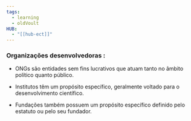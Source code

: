 ```yaml
---
tags:
  - learning
  - oldVoult
HUB:
  - "[[hub-ect]]"
---
```

### Organizações desenvolvedoras :

- ONGs são entidades sem fins lucrativos que atuam tanto no âmbito político quanto público. 

- Institutos têm um propósito específico, geralmente voltado para o desenvolvimento científico. 

- Fundações também possuem um propósito específico definido pelo estatuto ou pelo seu fundador.